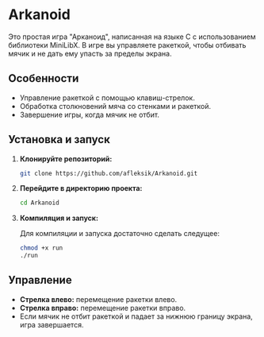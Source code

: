 # Arkanoid

Это простая игра "Арканоид", написанная на языке C с использованием библиотеки MiniLibX. В игре вы управляете ракеткой, чтобы отбивать мячик и не дать ему упасть за пределы экрана.

## Особенности

- Управление ракеткой с помощью клавиш-стрелок.
- Обработка столкновений мяча со стенками и ракеткой.
- Завершение игры, когда мячик не отбит.

## Установка и запуск

1. **Клонируйте репозиторий:**

    ```bash
    git clone https://github.com/afleksik/Arkanoid.git
    ```

2. **Перейдите в директорию проекта:**

    ```bash
    cd Arkanoid
    ```

3. **Компиляция и запуск:**
    
    Для компиляции и запуска достаточно сделать следущее:
    ```bash
    chmod +x run
    ./run
    ```

## Управление

- **Стрелка влево:** перемещение ракетки влево.
- **Стрелка вправо:** перемещение ракетки вправо.
- Если мячик не отбит ракеткой и падает за нижнюю границу экрана, игра завершается.

